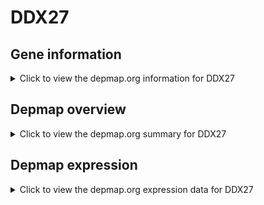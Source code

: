 <h1>DDX27</h1>

<h2>Gene information</h2>
<details>
  <summary>Click to view the depmap.org information for DDX27</summary>
  <iframe src="https://depmap.org/portal/gene/DDX27?tab=about" style="border:none;width:100%;height:800px"></iframe>
</details>

<h2>Depmap overview</h2>
<details>
  <summary>Click to view the depmap.org summary for DDX27</summary>
  <iframe src="https://depmap.org/portal/gene/DDX27?tab=overview" style="border:none;width:100%;height:800px"></iframe>
</details>

<h2>Depmap expression</h2>
<details>
  <summary>Click to view the depmap.org expression data for DDX27</summary>
  <iframe src="https://depmap.org/portal/gene/DDX27?tab=characterization" style="border:none;width:100%;height:800px"></iframe>
</details>


<!--
<h2>Reactome Pathway diagram</h2>
PNAME
-->


